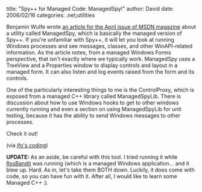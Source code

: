
title: "Spy++ for Managed Code: ManagedSpy!"
author: David
date: 2006/02/16
categories: .net;utilities

Benjamin Wulfe wrote [an article for the April issue of MSDN magazine](http://msdn.microsoft.com/msdnmag/issues/06/04/ManagedSpy/default.aspx) about a utility called ManagedSpy, which is basically the managed version of Spy++. If you're unfamiliar with Spy++, it will let you look at running Windows processes and see messages, classes, and other WinAPI-related information. As the article notes, from a managed Windows Forms perspective, that isn't exactly where we typically work. ManagedSpy uses a TreeView and a Properties window to display controls and layout in a managed form. It can also listen and log events raised from the form and its controls.

One of the particularly interesting things to me is the ControlProxy, which is exposed from a managed C++ library called ManagedSpyLib. There is discussion about how to use Windows hooks to get to other windows currently running and even a section on using ManagedSpyLib for unit testing, because it has the ability to send Windows messages to other processes.

Check it out!

(via [jfo's coding](http://blogs.msdn.com/jfoscoding/archive/2006/02/15/532839.aspx))

**UPDATE:** As an aside, be careful with this tool. I tried running it while [RssBandit](http://www.rssbandit.org/) was running (which is a managed Windows application... and it blew up. Hard. As in, let's take them BOTH down. Luckily, it does come with code, so you can have fun with it. After all, I would like to learn some Managed C++ :).


